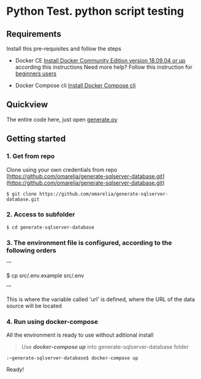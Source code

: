 # Python Test. python script testing


## Requirements

Install this pre-requisites and follow the steps

-   Docker CE  [Install Docker Community Edition version 18.09.04 or up](https://docs.docker.com/install/linux/docker-ce/ubuntu/)  according this instructions Need more help? Follow this instruction for  [beginners users](https://github.com/omarelia/generate-sqlserver-database/blob/master/docker-beginner-install.md)
    
-   Docker Compose cli  [Install Docker Compose cli](https://docs.docker.com/compose/install/)
    

## Quickview
The entire code here, just open [generate.py](generate.py)

## Getting started

### 1. Get from repo

Clone using your own credentials from repo  [https://github.com/omarelia/generate-sqlserver-database.git](https://github.com/omarelia/generate-sqlserver-database.git)

```
$ git clone https://github.com/omarelia/generate-sqlserver-database.git

```

### 2. Access to subfolder

```
$ cd generate-sqlserver-database

```

### 3. The environment file is configured, according to the following orders

'''

$ cp src/.env.example src/.env

'''

This is where the variable called 'url' is defined, where the URL of the data source will be located

### 4. Run using docker-compose

All the environment is ready to use without aditional install

> Use  _**docker-compose up**_  into generate-sqlserver-database folder

```
:~generate-sqlserver-database$ docker-compose up

```

Ready!
